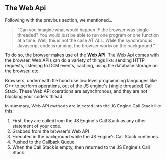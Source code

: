 ## The Web Api

Following with the previous section, we mentioned...

> "Can you imagine what would happen IF the browser was single-threaded? You would just be able to run one program or one function at a time. Well, this is not the case AT ALL. While the synchronous Javascript code is running, the browser works on the background."

To do so, the browser makes use of the **Web API**. The Web Api comes with the browser. Web APIs can do a variety of things like: sending HTTP requests, listening to DOM events, caching, using the database storage on the browser, etc.

Browsers, underneath the hood use low level programming languages like C++ to perform operations, out of the JS engine's (single threaded) Call Stack.
These Web API operations are asynchronous, and they are not blocking your code's thread.

In summary, Web API methods are injected into the JS Engine Call Stack like this:

1. First, they are called from the JS Engine's Call Stack as any other statement of your code.
2. Grabbed from the browser's Web API
3. Executed in the background while the JS Engine's Call Stack continues.
4. Pushed to the Callback Queue.
5. When the Call Stack is empty, then returned to the JS Engine's Call Stack.
